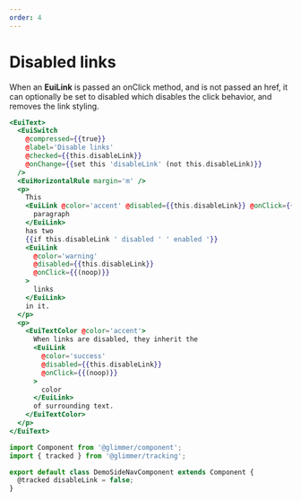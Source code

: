 ```yaml
---
order: 4
---
```


# Disabled links

<EuiText>
	<p>
		When an <strong>EuiLink</strong> is passed an <EuiCode>onClick</EuiCode> method, and is not passed an <EuiCode>href</EuiCode>, it can optionally be set to <EuiCode>disabled</EuiCode> which disables the click behavior, and removes the link styling.
  </p>
</EuiText>

```hbs template
<EuiText>
  <EuiSwitch
    @compressed={{true}}
    @label='Disable links'
    @checked={{this.disableLink}}
    @onChange={{set this 'disableLink' (not this.disableLink)}}
  />
  <EuiHorizontalRule margin='m' />
  <p>
    This
    <EuiLink @color='accent' @disabled={{this.disableLink}} @onClick={{(noop)}}>
      paragraph
    </EuiLink>
    has two
    {{if this.disableLink ' disabled ' ' enabled '}}
    <EuiLink
      @color='warning'
      @disabled={{this.disableLink}}
      @onClick={{(noop)}}
    >
      links
    </EuiLink>
    in it.
  </p>
  <p>
    <EuiTextColor @color='accent'>
      When links are disabled, they inherit the
      <EuiLink
        @color='success'
        @disabled={{this.disableLink}}
        @onClick={{(noop)}}
      >
        color
      </EuiLink>
      of surrounding text.
    </EuiTextColor>
  </p>
</EuiText>
```

```js component
import Component from '@glimmer/component';
import { tracked } from '@glimmer/tracking';

export default class DemoSideNavComponent extends Component {
  @tracked disableLink = false;
}
```
